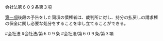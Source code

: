 会社法第６０９条第３項

[第一項](会社法＿＿＿＿第６０９条第１項)後段の予告をした同項の債権者は、裁判所に対し、持分の払戻しの請求権の保全に関し必要な処分をすることを申し立てることができる。

#会社法
#会社法/第６０９条
#会社法/第６０９条/第３項
